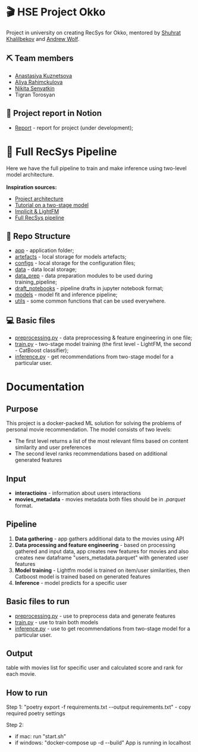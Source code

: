 # 🎬 HSE Project Okko
Project in university on creating RecSys for Okko, mentored by <a href="https://github.com/kshurik" target="_blank">Shuhrat Khalilbekov</a> and <a href="https://github.com/5x12" target="_blank">Andrew Wolf</a>.
## ⛏️ Team members
* <a href="https://github.com/missukrof" target="_blank">Anastasiya Kuznetsova</a>
* <a href="https://github.com/aliarahimckulova" target="_blank">Aliya Rahimckulova</a>
* <a href="https://github.com/PBspacey" target="_blank">Nikita Senyatkin</a>
* Tigran Torosyan
## 🌙 Project report in Notion
- <a href="https://www.notion.so/Okko_project-4327569d110c4e949d042abcd310f1ae" target="_blank">Report</a> - report for project (under development);
# 🔗 Full RecSys Pipeline
Here we have the full pipeline to train and make inference using two-level model architecture.
<br>
<br>**Inspiration sources:**
* <a href="https://github.com/kshurik/rekkobook/tree/main/supplements/recsys" target="_blank">Project architecture</a>
* <a href="https://github.com/sharthZ23/your-second-recsys/blob/master/lecture_5/tutorial_hybrid_model.ipynb" target="_blank">Tutorial on a two-stage model</a>
* <a href="https://www.kaggle.com/code/sharthz23/implicit-lightfm/notebook" target="_blank">Implicit & LightFM</a>
* <a href="https://github.com/kshurik/rekkobook/blob/main/notebook_drafts/full_recsys_pipeline.ipynb" target="_blank">Full RecSys pipeline</a>
## 📁 Repo Structure
- <a href="https://github.com/missukrof/project-okko-final/tree/main/app" target="_blank">app</a> - application folder;
- <a href="https://github.com/missukrof/project-okko-final/tree/main/artefacts" target="_blank">artefacts</a> - local storage for models artefacts;
- <a href="https://github.com/missukrof/project-okko-final/tree/main/configs" target="_blank">configs</a> - local storage for the configuration files;
- <a href="https://github.com/missukrof/project-okko-final/tree/main/data" target="_blank">data</a> - data local storage;
- <a href="https://github.com/missukrof/project-okko-final/tree/main/data_prep" target="_blank">data_prep</a> - data preparation modules to be used during training_pipeline;
- <a href="https://github.com/missukrof/project-okko-final/tree/main/draft_notebooks" target="_blank">draft_notebooks</a> - pipeline drafts in jupyter notebook format;
- <a href="https://github.com/missukrof/project-okko-final/tree/main/models" target="_blank">models</a> - model fit and inference pipeline;
- <a href="https://github.com/missukrof/project-okko-final/tree/main/utils" target="_blank">utils</a> - some common functions that can be used everywhere.
## ‍💻 Basic files
- <a href="https://github.com/missukrof/project-okko-final/blob/main/preprocessing.py" target="_blank">preprocessing.py</a> - data preprocessing & feature engineering in one file;
- <a href="https://github.com/missukrof/project-okko-final/blob/main/train.py" target="_blank">train.py</a> - two-stage model training (the first level - LightFM, the second - CatBoost classifier);
- <a href="https://github.com/missukrof/project-okko-final/blob/main/inference.py" target="_blank">inference.py</a> - get recommendations from two-stage model for a particular user.
# Documentation
## Purpose
This project is a docker-packed ML solution for solving the problems of personal movie recommendation. The model consists of two levels: 
- The first level returns a list of the most relevant films based on content similarity and user preferences
- The second level ranks recommendations based on additional generated features
## Input
- <b>interactioins</b> - information about users interactions
- <b>movies_metadata</b> - movies metadata
both files should be in <i>.parquet</i> format.
## Pipeline
1. <b>Data gathering</b> - app gathers additional data to the movies using API
2. <b>Data processing and feature engineering</b> - based on processing gathered and input data, app creates new features for movies and also creates new dataframe "users_metadata.parquet" with generated user features
3. <b>Model training</b> - Lightfm model is trained on item/user similarities, then Catboost model is trained based on generated features
4. <b>Inference</b> - model predicts for a specific user
## Basic files to run
- <a href="https://github.com/missukrof/project-okko-final/blob/main/preprocessing.py" target="_blank">preprocessing.py</a> - use to preprocess data and generate features
- <a href="https://github.com/missukrof/project-okko-final/blob/main/train.py" target="_blank">train.py</a> - use to train both models
- <a href="https://github.com/missukrof/project-okko-final/blob/main/inference.py" target="_blank">inference.py</a> - use to get recommendations from two-stage model for a particular user.
## Output
table with movies list for specific user and calculated score and rank for each movie.
## How to run
Step 1: "poetry export -f requirements.txt --output requirements.txt" - copy required poetry settings 

Step 2:  
- if mac: run "start.sh" 
- if windows: "docker-compose up -d --build" 
App is running in localhost








